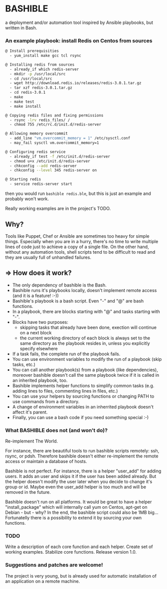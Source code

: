 # BASHIBLE

a deployment and/or automation tool inspired by Ansible playbooks, but written in Bash.

### An example playbook: install Redis on Centos from sources

```bash
@ Install prerequisities
  - yum_install make gcc tcl rsync

@ Installing redis from sources
  - already_if which redis-server
  - mkdir -p /usr/local/src
  - cd /usr/local/src
  - wget http://download.redis.io/releases/redis-3.0.1.tar.gz
  - tar xzf redis-3.0.1.tar.gz
  - cd redis-3.0.1
  - make
  - make test
  - make install

@ Copying redis files and fixing permissions
  - rsync -lrv redis_files/ /
  - chmod 755 /etc/rc.d/init.d/redis-server

@ Allowing memory overcommit
  - add_line "vm.overcommit_memory = 1" /etc/sysctl.conf
  - may_fail sysctl vm.overcommit_memory=1

@ Configuring redis service
  - already_if test -f /etc/init.d/redis-server
  - chmod u+x /etc/init.d/redis-server
  - chkconfig --add redis-server
  - chkconfig --level 345 redis-server on

@ Starting redis
  - service redis-server start
```

then you would run `bashible redis.ble`, but this is just an example and probably won't work.

Really working examples are in the project's TODO.

## Why?
Tools like Puppet, Chef or Ansible are sometimes too heavy for simple things. 
Especially when you are in a hurry, there's no time to write multiple lines 
of code just to achieve a copy of a single file. On the other hand, 
without any automation tools, shell scripts tend to be difficult to read 
and they are usually full of unhandled failures. 

## => How does it work?

  - The only dependency of bashible is the Bash.
  - Bashible runs it's playbooks locally, doesn't implement remote access (and it is a feature! :-))
  - Bashible's playbook is a bash script. Even "-" and "@" are bash functions.
  - In a playbook, there are blocks starting with "@" and tasks starting with "-".
  - Blocks have two purposes:
      - skipping tasks that already have been done, exection will continue on a next block
      - the current working directory of each block is always set to the same directory as the playbook resides in, unless you explicitly specify elsewhere
  - If a task fails, the complete run of the playbook fails.
  - You can use environment variables to modify the run of a playbook (skip tasks, etc.)
  - You can call another playbook(s) from a playbook (like dependencies), moreover bashible doesn't call the same playbook twice if it is called in an inherited playbook, too.
  - Bashible implements helper functions to simplify common tasks (e.g. adding lines to files, commenting lines in files, etc.)
  - You can use your helpers by sourcing functions or changing PATH to use commands from a directory.
  - A change of environment variables in an inherrited playbook doesn't affect it's parent.
  - Finally, you can use a bash code if you need something special :-)


### What BASHIBLE does not (and won't do)?

Re-implement The World. 

For instance, there are beautiful tools to run bashible scripts remotely: ssh, rsync, or pdsh. Therefore bashible doesn't either re-implement the remote access or maintain a database of hosts.

Bashible is not perfect. For instance, there is a helper "user_add" for adding users. It adds an user and skips it if the user has been added already. But the helper doesn't modify the user later when you decide to change it's group or id. Maybe even the user_add helper is too much and will be removed in the future.

Bashible doesn't run on all platforms. It would be great to have a helper "install_package" which will internally call yum on Centos, apt-get on Debian - but - why? In the end, the bashible script could also be 1MB big... Fortunatelly there is a possibility to extend it by sourcing your own functions.

### TODO

Write a description of each core function and each helper. Create set of working examples. Stabilize core functions. Release version 1.0.


### Suggestions and patches are welcome!

The project is very young, but is already used for automatic installation of an application on a remote machine. 

